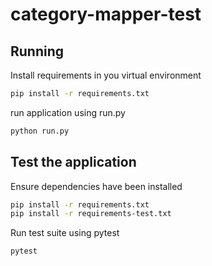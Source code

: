 # category-mapper-test

## Running

Install requirements in you virtual environment
```bash
pip install -r requirements.txt
```
run application using run.py
```bash
python run.py
```


Test the application
--------------------
Ensure dependencies have been installed
```bash
pip install -r requirements.txt
pip install -r requirements-test.txt
```

Run test suite using pytest
```bash
pytest
```